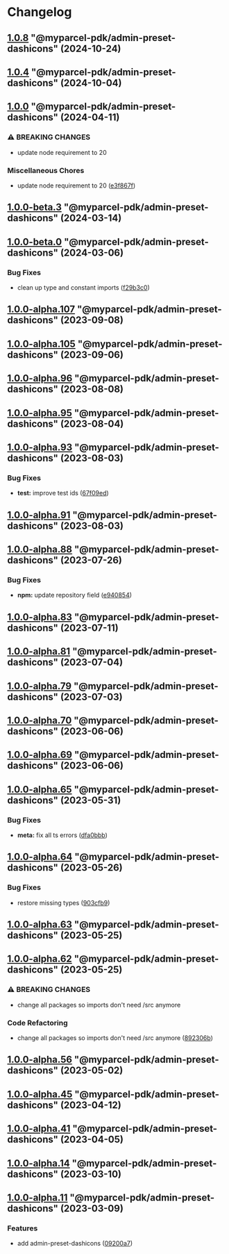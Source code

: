 # Changelog

<!-- MONODEPLOY:BELOW -->

## [1.0.8](https://github.com/myparcelnl/js-pdk/compare/@myparcel-pdk/admin-preset-dashicons@1.0.7...@myparcel-pdk/admin-preset-dashicons@1.0.8) "@myparcel-pdk/admin-preset-dashicons" (2024-10-24)




## [1.0.4](https://github.com/myparcelnl/js-pdk/compare/@myparcel-pdk/admin-preset-dashicons@1.0.3...@myparcel-pdk/admin-preset-dashicons@1.0.4) "@myparcel-pdk/admin-preset-dashicons" (2024-10-04)




## [1.0.0](https://github.com/myparcelnl/js-pdk/compare/@myparcel-pdk/admin-preset-dashicons@1.0.0-alpha.11...@myparcel-pdk/admin-preset-dashicons@1.0.0) "@myparcel-pdk/admin-preset-dashicons" (2024-04-11)


### ⚠ BREAKING CHANGES

* update node requirement to 20

### Miscellaneous Chores

* update node requirement to 20 ([e3f867f](https://github.com/myparcelnl/js-pdk/commit/e3f867fd3e19245154748a6858dbad4b56673fa3))




## [1.0.0-beta.3](https://github.com/myparcelnl/js-pdk/compare/@myparcel-pdk/admin-preset-dashicons@1.0.0-beta.2...@myparcel-pdk/admin-preset-dashicons@1.0.0-beta.3) "@myparcel-pdk/admin-preset-dashicons" (2024-03-14)




## [1.0.0-beta.0](https://github.com/myparcelnl/js-pdk/compare/@myparcel-pdk/admin-preset-dashicons@1.0.0-alpha.11...@myparcel-pdk/admin-preset-dashicons@1.0.0-beta.0) "@myparcel-pdk/admin-preset-dashicons" (2024-03-06)


### Bug Fixes

* clean up type and constant imports ([f29b3c0](https://github.com/myparcelnl/js-pdk/commit/f29b3c077d42c45f6bc50a96177bb3e4c2037bf9))




## [1.0.0-alpha.107](https://github.com/myparcelnl/js-pdk/compare/@myparcel-pdk/admin-preset-dashicons@1.0.0-alpha.106...@myparcel-pdk/admin-preset-dashicons@1.0.0-alpha.107) "@myparcel-pdk/admin-preset-dashicons" (2023-09-08)




## [1.0.0-alpha.105](https://github.com/myparcelnl/js-pdk/compare/@myparcel-pdk/admin-preset-dashicons@1.0.0-alpha.104...@myparcel-pdk/admin-preset-dashicons@1.0.0-alpha.105) "@myparcel-pdk/admin-preset-dashicons" (2023-09-06)




## [1.0.0-alpha.96](https://github.com/myparcelnl/js-pdk/compare/@myparcel-pdk/admin-preset-dashicons@1.0.0-alpha.95...@myparcel-pdk/admin-preset-dashicons@1.0.0-alpha.96) "@myparcel-pdk/admin-preset-dashicons" (2023-08-08)




## [1.0.0-alpha.95](https://github.com/myparcelnl/js-pdk/compare/@myparcel-pdk/admin-preset-dashicons@1.0.0-alpha.94...@myparcel-pdk/admin-preset-dashicons@1.0.0-alpha.95) "@myparcel-pdk/admin-preset-dashicons" (2023-08-04)




## [1.0.0-alpha.93](https://github.com/myparcelnl/js-pdk/compare/@myparcel-pdk/admin-preset-dashicons@1.0.0-alpha.92...@myparcel-pdk/admin-preset-dashicons@1.0.0-alpha.93) "@myparcel-pdk/admin-preset-dashicons" (2023-08-03)


### Bug Fixes

* **test:** improve test ids ([67f09ed](https://github.com/myparcelnl/js-pdk/commit/67f09ed1ffe051beffb34c3eac1bd1907fee535d))




## [1.0.0-alpha.91](https://github.com/myparcelnl/js-pdk/compare/@myparcel-pdk/admin-preset-dashicons@1.0.0-alpha.90...@myparcel-pdk/admin-preset-dashicons@1.0.0-alpha.91) "@myparcel-pdk/admin-preset-dashicons" (2023-08-03)




## [1.0.0-alpha.88](https://github.com/myparcelnl/js-pdk/compare/@myparcel-pdk/admin-preset-dashicons@1.0.0-alpha.87...@myparcel-pdk/admin-preset-dashicons@1.0.0-alpha.88) "@myparcel-pdk/admin-preset-dashicons" (2023-07-26)


### Bug Fixes

* **npm:** update repository field ([e940854](https://github.com/myparcelnl/js-pdk/commit/e940854ba1d99c0fcdada8b66f88a7c7e6060272))




## [1.0.0-alpha.83](https://github/myparcelnl/js-pdk/compare/@myparcel-pdk/admin-preset-dashicons@1.0.0-alpha.82...@myparcel-pdk/admin-preset-dashicons@1.0.0-alpha.83) "@myparcel-pdk/admin-preset-dashicons" (2023-07-11)




## [1.0.0-alpha.81](https://github/myparcelnl/js-pdk/compare/@myparcel-pdk/admin-preset-dashicons@1.0.0-alpha.80...@myparcel-pdk/admin-preset-dashicons@1.0.0-alpha.81) "@myparcel-pdk/admin-preset-dashicons" (2023-07-04)




## [1.0.0-alpha.79](https://github/myparcelnl/js-pdk/compare/@myparcel-pdk/admin-preset-dashicons@1.0.0-alpha.78...@myparcel-pdk/admin-preset-dashicons@1.0.0-alpha.79) "@myparcel-pdk/admin-preset-dashicons" (2023-07-03)




## [1.0.0-alpha.70](https://github/myparcelnl/js-pdk/compare/@myparcel-pdk/admin-preset-dashicons@1.0.0-alpha.69...@myparcel-pdk/admin-preset-dashicons@1.0.0-alpha.70) "@myparcel-pdk/admin-preset-dashicons" (2023-06-06)




## [1.0.0-alpha.69](https://github/myparcelnl/js-pdk/compare/@myparcel-pdk/admin-preset-dashicons@1.0.0-alpha.68...@myparcel-pdk/admin-preset-dashicons@1.0.0-alpha.69) "@myparcel-pdk/admin-preset-dashicons" (2023-06-06)




## [1.0.0-alpha.65](https://github/myparcelnl/js-pdk/compare/@myparcel-pdk/admin-preset-dashicons@1.0.0-alpha.64...@myparcel-pdk/admin-preset-dashicons@1.0.0-alpha.65) "@myparcel-pdk/admin-preset-dashicons" (2023-05-31)


### Bug Fixes

* **meta:** fix all ts errors ([dfa0bbb](https://github/myparcelnl/js-pdk/commit/dfa0bbb308c4863ce0fb4c9a0d55f2b5fa8fdb6c))




## [1.0.0-alpha.64](https://github/myparcelnl/js-pdk/compare/@myparcel-pdk/admin-preset-dashicons@1.0.0-alpha.63...@myparcel-pdk/admin-preset-dashicons@1.0.0-alpha.64) "@myparcel-pdk/admin-preset-dashicons" (2023-05-26)


### Bug Fixes

* restore missing types ([903cfb9](https://github/myparcelnl/js-pdk/commit/903cfb95f161bb5b49fbb91c4f96a7e44c524db8))




## [1.0.0-alpha.63](https://github/myparcelnl/js-pdk/compare/@myparcel-pdk/admin-preset-dashicons@1.0.0-alpha.62...@myparcel-pdk/admin-preset-dashicons@1.0.0-alpha.63) "@myparcel-pdk/admin-preset-dashicons" (2023-05-25)




## [1.0.0-alpha.62](https://github/myparcelnl/js-pdk/compare/@myparcel-pdk/admin-preset-dashicons@1.0.0-alpha.61...@myparcel-pdk/admin-preset-dashicons@1.0.0-alpha.62) "@myparcel-pdk/admin-preset-dashicons" (2023-05-25)


### ⚠ BREAKING CHANGES

* change all packages so imports don't need /src anymore

### Code Refactoring

* change all packages so imports don't need /src anymore ([892306b](https://github/myparcelnl/js-pdk/commit/892306bd3307fe8d5d011bbf6eb7654f7365347a))




## [1.0.0-alpha.56](https://github/myparcelnl/js-pdk/compare/@myparcel-pdk/admin-preset-dashicons@1.0.0-alpha.55...@myparcel-pdk/admin-preset-dashicons@1.0.0-alpha.56) "@myparcel-pdk/admin-preset-dashicons" (2023-05-02)




## [1.0.0-alpha.45](https://github/myparcelnl/js-pdk/compare/@myparcel-pdk/admin-preset-dashicons@1.0.0-alpha.44...@myparcel-pdk/admin-preset-dashicons@1.0.0-alpha.45) "@myparcel-pdk/admin-preset-dashicons" (2023-04-12)




## [1.0.0-alpha.41](https://github/myparcelnl/js-pdk/compare/@myparcel-pdk/admin-preset-dashicons@1.0.0-alpha.40...@myparcel-pdk/admin-preset-dashicons@1.0.0-alpha.41) "@myparcel-pdk/admin-preset-dashicons" (2023-04-05)




## [1.0.0-alpha.14](https://github/myparcelnl/js-pdk/compare/@myparcel-pdk/admin-preset-dashicons@1.0.0-alpha.13...@myparcel-pdk/admin-preset-dashicons@1.0.0-alpha.14) "@myparcel-pdk/admin-preset-dashicons" (2023-03-10)




## [1.0.0-alpha.11](https://github/myparcelnl/js-pdk/compare/@myparcel-pdk/admin-preset-dashicons@1.0.0-alpha.10...@myparcel-pdk/admin-preset-dashicons@1.0.0-alpha.11) "@myparcel-pdk/admin-preset-dashicons" (2023-03-09)


### Features

* add admin-preset-dashicons ([09200a7](https://github/myparcelnl/js-pdk/commit/09200a7fc30b18a645a8c2bec3ecd529c7e40cc9))


